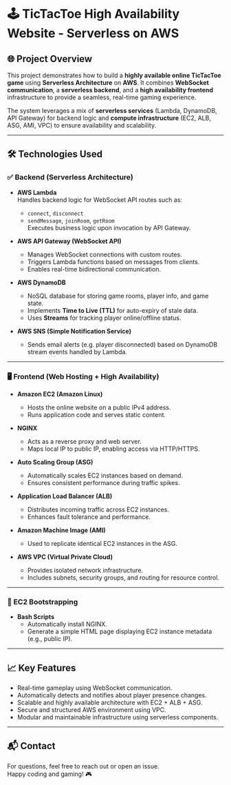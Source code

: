 # 🕹️ TicTacToe High Availability Website - Serverless on AWS

## 🌐 Project Overview

This project demonstrates how to build a **highly available online TicTacToe game** using **Serverless Architecture** on **AWS**. It combines **WebSocket communication**, a **serverless backend**, and a **high availability frontend** infrastructure to provide a seamless, real-time gaming experience.

The system leverages a mix of **serverless services** (Lambda, DynamoDB, API Gateway) for backend logic and **compute infrastructure** (EC2, ALB, ASG, AMI, VPC) to ensure availability and scalability.

---

## 🛠️ Technologies Used

### ✅ Backend (Serverless Architecture)

- **AWS Lambda**  
  Handles backend logic for WebSocket API routes such as:
  - `connect`, `disconnect`
  - `sendMessage`, `joinRoom`, `getRoom`  
  Executes business logic upon invocation by API Gateway.

- **AWS API Gateway (WebSocket API)**  
  - Manages WebSocket connections with custom routes.
  - Triggers Lambda functions based on messages from clients.
  - Enables real-time bidirectional communication.

- **AWS DynamoDB**  
  - NoSQL database for storing game rooms, player info, and game state.
  - Implements **Time to Live (TTL)** for auto-expiry of stale data.
  - Uses **Streams** for tracking player online/offline status.

- **AWS SNS (Simple Notification Service)**  
  - Sends email alerts (e.g. player disconnected) based on DynamoDB stream events handled by Lambda.

---

### 🖥️ Frontend (Web Hosting + High Availability)

- **Amazon EC2 (Amazon Linux)**  
  - Hosts the online website on a public IPv4 address.
  - Runs application code and serves static content.

- **NGINX**  
  - Acts as a reverse proxy and web server.
  - Maps local IP to public IP, enabling access via HTTP/HTTPS.

- **Auto Scaling Group (ASG)**  
  - Automatically scales EC2 instances based on demand.
  - Ensures consistent performance during traffic spikes.

- **Application Load Balancer (ALB)**  
  - Distributes incoming traffic across EC2 instances.
  - Enhances fault tolerance and performance.

- **Amazon Machine Image (AMI)**  
  - Used to replicate identical EC2 instances in the ASG.

- **AWS VPC (Virtual Private Cloud)**  
  - Provides isolated network infrastructure.
  - Includes subnets, security groups, and routing for resource control.

---

### 🔧 EC2 Bootstrapping

- **Bash Scripts**  
  - Automatically install NGINX.
  - Generate a simple HTML page displaying EC2 instance metadata (e.g., public IP).

---

## 📈 Key Features

- Real-time gameplay using WebSocket communication.
- Automatically detects and notifies about player presence changes.
- Scalable and highly available architecture with EC2 + ALB + ASG.
- Secure and structured AWS environment using VPC.
- Modular and maintainable infrastructure using serverless components.

---

## 📬 Contact

For questions, feel free to reach out or open an issue.  
Happy coding and gaming! 🎮
